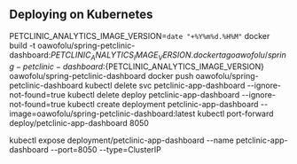 ## Deploying on Kubernetes
PETCLINIC_ANALYTICS_IMAGE_VERSION=`date "+%Y%m%d.%H%M"`
docker build -t oawofolu/spring-petclinic-dashboard:${PETCLINIC_ANALYTICS_IMAGE_VERSION} .
docker tag oawofolu/spring-petclinic-dashboard:${PETCLINIC_ANALYTICS_IMAGE_VERSION} oawofolu/spring-petclinic-dashboard
docker push oawofolu/spring-petclinic-dashboard
kubectl delete svc petclinic-app-dashboard --ignore-not-found=true
kubectl delete deploy petclinic-app-dashboard --ignore-not-found=true
kubectl create deployment petclinic-app-dashboard --image=oawofolu/spring-petclinic-dashboard:latest
kubectl port-forward deploy/petclinic-app-dashboard 8050

kubectl expose deployment/petclinic-app-dashboard --name petclinic-app-dashboard --port=8050 --type=ClusterIP
